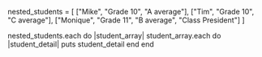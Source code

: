 nested_students = [
  ["Mike", "Grade 10", "A average"],
  ["Tim", "Grade 10", "C average"],
  ["Monique", "Grade 11", "B average", "Class President"]
]
 
nested_students.each do |student_array|
  student_array.each do |student_detail|
    puts student_detail
  end
end